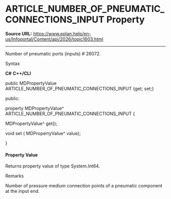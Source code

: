 # ARTICLE_NUMBER_OF_PNEUMATIC_CONNECTIONS_INPUT Property

**Source URL:** https://www.eplan.help/en-us/Infoportal/Content/api/2026/topic1603.html

---

Number of pneumatic ports (inputs) # 26072.

Syntax

**C#**
**C++/CLI**


public MDPropertyValue ARTICLE_NUMBER_OF_PNEUMATIC_CONNECTIONS_INPUT {get; set;}

public:

property MDPropertyValue^ ARTICLE_NUMBER_OF_PNEUMATIC_CONNECTIONS_INPUT {

   MDPropertyValue^ get();

   void set (    MDPropertyValue^ value);

}


#### Property Value

Returns property value of type System.Int64.

Remarks

Number of pressure medium connection points of a pneumatic component at the input end.
